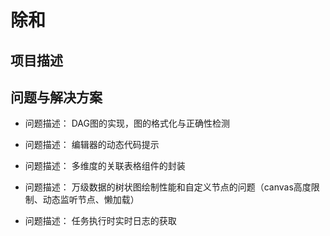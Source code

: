 # 除和

## 项目描述


## 问题与解决方案
- 问题描述：
  DAG图的实现，图的格式化与正确性检测

- 问题描述：
  编辑器的动态代码提示

- 问题描述：
  多维度的关联表格组件的封装

- 问题描述：
  万级数据的树状图绘制性能和自定义节点的问题（canvas高度限制、动态监听节点、懒加载）

- 问题描述：
  任务执行时实时日志的获取